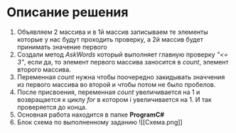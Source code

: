 # Описание решения
1. Объявляем 2 массива и в 1й массив записываем те элементы которые у нас будут проходить проверку, а 2й массив будет принимать значение первого
2. Создали метод *AskWords* который выполняет главную проверку *"<= 3"*, eсли да, то элемент первого массива заносится в *count*, элемент второго массива.
3. Переменная *count* нужна чтобы поочередно закидывать значчения из первого массива во второй и чтобы потом не было пробелов.
4. После присвоения, переменная *count* увеличивается на 1 и возвращается к циклу *for* в котором i увеличивается на 1. И так проверяется до конца.
5. Основная работа находится в папке **ProgramC#**
6. Блок схема по выполненному заданию ![[Схема.png]]